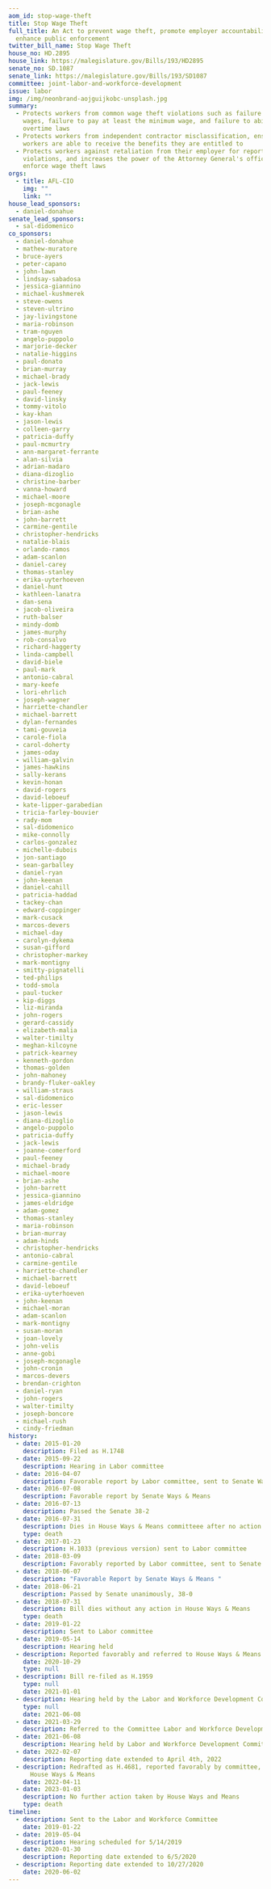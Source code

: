 ```yaml
---
aom_id: stop-wage-theft
title: Stop Wage Theft
full_title: An Act to prevent wage theft, promote employer accountability, and
  enhance public enforcement
twitter_bill_name: Stop Wage Theft
house_no: HD.2895
house_link: https://malegislature.gov/Bills/193/HD2895
senate_no: SD.1087
senate_link: https://malegislature.gov/Bills/193/SD1087
committee: joint-labor-and-workforce-development
issue: labor
img: /img/neonbrand-aojguijkobc-unsplash.jpg
summary:
  - Protects workers from common wage theft violations such as failure to pay
    wages, failure to pay at least the minimum wage, and failure to abide by
    overtime laws
  - Protects workers from independent contractor misclassification, ensuring
    workers are able to receive the benefits they are entitled to
  - Protects workers against retaliation from their employer for reporting
    violations, and increases the power of the Attorney General's office to
    enforce wage theft laws
orgs:
  - title: AFL-CIO
    img: ""
    link: ""
house_lead_sponsors:
  - daniel-donahue
senate_lead_sponsors:
  - sal-didomenico
co_sponsors:
  - daniel-donahue
  - mathew-muratore
  - bruce-ayers
  - peter-capano
  - john-lawn
  - lindsay-sabadosa
  - jessica-giannino
  - michael-kushmerek
  - steve-owens
  - steven-ultrino
  - jay-livingstone
  - maria-robinson
  - tram-nguyen
  - angelo-puppolo
  - marjorie-decker
  - natalie-higgins
  - paul-donato
  - brian-murray
  - michael-brady
  - jack-lewis
  - paul-feeney
  - david-linsky
  - tommy-vitolo
  - kay-khan
  - jason-lewis
  - colleen-garry
  - patricia-duffy
  - paul-mcmurtry
  - ann-margaret-ferrante
  - alan-silvia
  - adrian-madaro
  - diana-dizoglio
  - christine-barber
  - vanna-howard
  - michael-moore
  - joseph-mcgonagle
  - brian-ashe
  - john-barrett
  - carmine-gentile
  - christopher-hendricks
  - natalie-blais
  - orlando-ramos
  - adam-scanlon
  - daniel-carey
  - thomas-stanley
  - erika-uyterhoeven
  - daniel-hunt
  - kathleen-lanatra
  - dan-sena
  - jacob-oliveira
  - ruth-balser
  - mindy-domb
  - james-murphy
  - rob-consalvo
  - richard-haggerty
  - linda-campbell
  - david-biele
  - paul-mark
  - antonio-cabral
  - mary-keefe
  - lori-ehrlich
  - joseph-wagner
  - harriette-chandler
  - michael-barrett
  - dylan-fernandes
  - tami-gouveia
  - carole-fiola
  - carol-doherty
  - james-oday
  - william-galvin
  - james-hawkins
  - sally-kerans
  - kevin-honan
  - david-rogers
  - david-leboeuf
  - kate-lipper-garabedian
  - tricia-farley-bouvier
  - rady-mom
  - sal-didomenico
  - mike-connolly
  - carlos-gonzalez
  - michelle-dubois
  - jon-santiago
  - sean-garballey
  - daniel-ryan
  - john-keenan
  - daniel-cahill
  - patricia-haddad
  - tackey-chan
  - edward-coppinger
  - mark-cusack
  - marcos-devers
  - michael-day
  - carolyn-dykema
  - susan-gifford
  - christopher-markey
  - mark-montigny
  - smitty-pignatelli
  - ted-philips
  - todd-smola
  - paul-tucker
  - kip-diggs
  - liz-miranda
  - john-rogers
  - gerard-cassidy
  - elizabeth-malia
  - walter-timilty
  - meghan-kilcoyne
  - patrick-kearney
  - kenneth-gordon
  - thomas-golden
  - john-mahoney
  - brandy-fluker-oakley
  - william-straus
  - sal-didomenico
  - eric-lesser
  - jason-lewis
  - diana-dizoglio
  - angelo-puppolo
  - patricia-duffy
  - jack-lewis
  - joanne-comerford
  - paul-feeney
  - michael-brady
  - michael-moore
  - brian-ashe
  - john-barrett
  - jessica-giannino
  - james-eldridge
  - adam-gomez
  - thomas-stanley
  - maria-robinson
  - brian-murray
  - adam-hinds
  - christopher-hendricks
  - antonio-cabral
  - carmine-gentile
  - harriette-chandler
  - michael-barrett
  - david-leboeuf
  - erika-uyterhoeven
  - john-keenan
  - michael-moran
  - adam-scanlon
  - mark-montigny
  - susan-moran
  - joan-lovely
  - john-velis
  - anne-gobi
  - joseph-mcgonagle
  - john-cronin
  - marcos-devers
  - brendan-crighton
  - daniel-ryan
  - john-rogers
  - walter-timilty
  - joseph-boncore
  - michael-rush
  - cindy-friedman
history:
  - date: 2015-01-20
    description: Filed as H.1748
  - date: 2015-09-22
    description: Hearing in Labor committee
  - date: 2016-04-07
    description: Favorable report by Labor committee, sent to Senate Ways & Means
  - date: 2016-07-08
    description: Favorable report by Senate Ways & Means
  - date: 2016-07-13
    description: Passed the Senate 38-2
  - date: 2016-07-31
    description: Dies in House Ways & Means committeee after no action
    type: death
  - date: 2017-01-23
    description: H.1033 (previous version) sent to Labor committee
  - date: 2018-03-09
    description: Favorably reported by Labor committee, sent to Senate Ways & Means
  - date: 2018-06-07
    description: "Favorable Report by Senate Ways & Means "
  - date: 2018-06-21
    description: Passed by Senate unanimously, 38-0
  - date: 2018-07-31
    description: Bill dies without any action in House Ways & Means
    type: death
  - date: 2019-01-22
    description: Sent to Labor committee
  - date: 2019-05-14
    description: Hearing held
  - description: Reported favorably and referred to House Ways & Means
    date: 2020-10-29
    type: null
  - description: Bill re-filed as H.1959
    type: null
    date: 2021-01-01
  - description: Hearing held by the Labor and Workforce Development Committee
    type: null
    date: 2021-06-08
  - date: 2021-03-29
    description: Referred to the Committee Labor and Workforce Development
  - date: 2021-06-08
    description: Hearing held by Labor and Workforce Development Committee
  - date: 2022-02-07
    description: Reporting date extended to April 4th, 2022
  - description: Redrafted as H.4681, reported favorably by committee, referred to
      House Ways & Means
    date: 2022-04-11
  - date: 2023-01-03
    description: No further action taken by House Ways and Means
    type: death
timeline:
  - description: Sent to the Labor and Workforce Committee
    date: 2019-01-22
  - date: 2019-05-04
    description: Hearing scheduled for 5/14/2019
  - date: 2020-01-30
    description: Reporting date extended to 6/5/2020
  - description: Reporting date extended to 10/27/2020
    date: 2020-06-02
---
```

